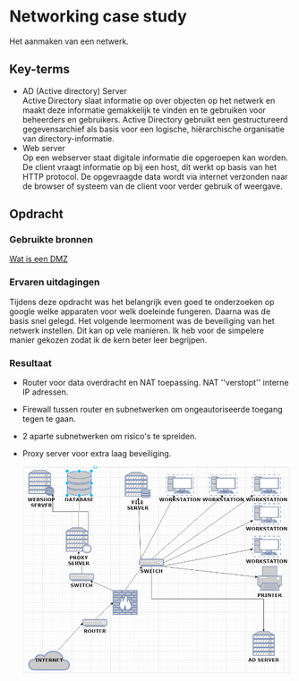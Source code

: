 # Networking case study

Het aanmaken van een netwerk.

## Key-terms

- AD (Active directory) Server  
  Active Directory slaat informatie op over objecten op het netwerk en maakt deze informatie gemakkelijk te vinden en te gebruiken voor beheerders en gebruikers. Active Directory gebruikt een gestructureerd gegevensarchief als basis voor een logische, hiërarchische organisatie van directory-informatie.
- Web server  
  Op een webserver staat digitale informatie die opgeroepen kan worden. De client vraagt informatie op bij een host, dit werkt op basis van het HTTP protocol. De opgevraagde data wordt via internet verzonden naar de browser of systeem van de client voor verder gebruik of weergave.

## Opdracht

### Gebruikte bronnen

[Wat is een DMZ](https://www.strato.nl/server/wat-is-een-demilitarized-zone-dmz/)

### Ervaren uitdagingen

Tijdens deze opdracht was het belangrijk even goed te onderzoeken op google welke apparaten voor welk doeleinde fungeren. Daarna was de basis snel gelegd. Het volgende leermoment was de beveiliging van het netwerk instellen. Dit kan op vele manieren. Ik heb voor de simpelere manier gekozen zodat ik de kern beter leer begrijpen.

### Resultaat

- Router voor data overdracht en NAT toepassing. NAT ''verstopt'' interne IP adressen.
- Firewall tussen router en subnetwerken om ongeautoriseerde toegang tegen te gaan.
- 2 aparte subnetwerken om risico's te spreiden.
- Proxy server voor extra laag beveiliging.  

  ![NTWCS](/00_includes/Week-3-img/NTW-07_NetworkingCaseStudy.png)
